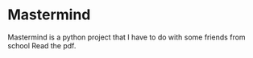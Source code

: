 # Mastermind
Mastermind is a python project that I have to do with some friends from school 
Read the pdf.
